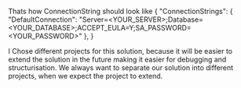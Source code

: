 Thats how ConnectionString should look like
{
  "ConnectionStrings": {
    "DefaultConnection": "Server=<YOUR_SERVER>;Database=<YOUR_DATABASE>;ACCEPT_EULA=Y;SA_PASSWORD=<YOUR_PASSWORD>"
  },
}

I Chose different projects for this solution, because it will be easier to extend the solution in the future making it easier for debugging and structurisation. 
We always want to separate our solution into different projects, when we expect the project to extend.
